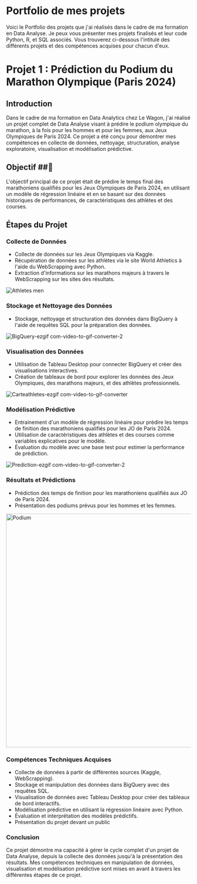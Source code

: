 # Portfolio de mes projets

Voici le Portfolio des projets que j'ai réalisés dans le cadre de ma formation en Data Analyse. Je peux vous présenter mes projets finalisés et leur code Python, R, et SQL associés. Vous trouverez ci-dessous l'intitulé des différents projets et des compétences acquises pour chacun d'eux.

# Projet 1 : Prédiction du Podium du Marathon Olympique (Paris 2024)

## Introduction

Dans le cadre de ma formation en Data Analytics chez Le Wagon, j'ai réalisé un projet complet de Data Analyse visant à prédire le podium olympique du marathon, à la fois pour les hommes et pour les femmes, aux Jeux Olympiques de Paris 2024. Ce projet a été conçu pour démontrer mes compétences en collecte de données, nettoyage, structuration, analyse exploratoire, visualisation et modélisation prédictive.

## Objectif ##🎯

L'objectif principal de ce projet était de prédire le temps final des marathoniens qualifiés pour les Jeux Olympiques de Paris 2024, en utilisant un modèle de régression linéaire et en se basant sur des données historiques de performances, de caractéristiques des athlètes et des courses.

## Étapes du Projet

### Collecte de Données
- Collecte de données sur les Jeux Olympiques via Kaggle.
- Récupération de données sur les athlètes via le site World Athletics à l'aide du WebScrapping avec Python.
- Extraction d'informations sur les marathons majeurs à travers le WebScrapping sur les sites des résultats.

![Athletes men](https://github.com/RobertoMaillot/Roberto-s-portfolio/assets/107147475/38e4962f-e15b-4aff-be00-6c2daf4ac756)
   
### Stockage et Nettoyage des Données
- Stockage, nettoyage et structuration des données dans BigQuery à l'aide de requêtes SQL pour la préparation des données.

![BigQuery-ezgif com-video-to-gif-converter-2](https://github.com/RobertoMaillot/Roberto-s-portfolio/assets/107147475/6b195aed-aeb8-44db-bab1-8252024250b1)

### Visualisation des Données
- Utilisation de Tableau Desktop pour connecter BigQuery et créer des visualisations interactives.
- Création de tableaux de bord pour explorer les données des Jeux Olympiques, des marathons majeurs, et des athlètes professionnels.

![Carteathletes-ezgif com-video-to-gif-converter](https://github.com/RobertoMaillot/Roberto-s-portfolio/assets/107147475/e067e125-276c-484b-9c8f-eee2516ec478)


### Modélisation Prédictive
- Entrainement d'un modèle de régression linéaire pour prédire les temps de finition des marathoniens qualifiés pour les JO de Paris 2024.
- Utilisation de caractéristiques des athlètes et des courses comme variables explicatives pour le modèle.
- Évaluation du modèle avec une base test pour estimer la performance de prédiction.

![Prediction-ezgif com-video-to-gif-converter-2](https://github.com/RobertoMaillot/Roberto-s-portfolio/assets/107147475/813661b5-9dce-4fb3-83ca-827cc595a689)

### Résultats et Prédictions

- Prédiction des temps de finition pour les marathoniens qualifiés aux JO de Paris 2024.
- Présentation des podiums prévus pour les hommes et les femmes.

<img width="637" alt="Podium" src="https://github.com/RobertoMaillot/Roberto-s-portfolio/assets/107147475/de37e6eb-4284-495e-9d23-a67789274a0f">

### Compétences Techniques Acquises
- Collecte de données à partir de différentes sources (Kaggle, WebScrapping).
- Stockage et manipulation des données dans BigQuery avec des requêtes SQL.
- Visualisation de données avec Tableau Desktop pour créer des tableaux de bord interactifs.
- Modélisation prédictive en utilisant la régression linéaire avec Python.
- Évaluation et interprétation des modèles prédictifs.
- Présentation du projet devant un public

### Conclusion
Ce projet démontre ma capacité à gérer le cycle complet d'un projet de Data Analyse, depuis la collecte des données jusqu'à la présentation des résultats. 
Mes compétences techniques en manipulation de données, visualisation et modélisation prédictive sont mises en avant à travers les différentes étapes de ce projet. 
